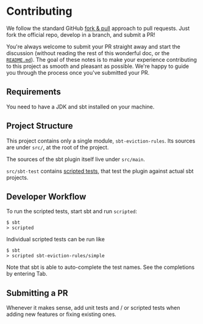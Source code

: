 # Contributing


We follow the standard GitHub [fork & pull](https://help.github.com/articles/using-pull-requests/#fork--pull) approach to pull requests. Just fork the official repo, develop in a branch, and submit a PR!

You're always welcome to submit your PR straight away and start the discussion (without reading the rest of this wonderful doc, or the [`README.md`](README.md)). The goal of these notes is to make your experience contributing to this project as smooth and pleasant as possible. We're happy to guide you through the process once you've submitted your PR.

## Requirements

You need to have a JDK and sbt installed on your machine.

## Project Structure

This project contains only a single module, `sbt-eviction-rules`. Its
sources are under `src/`, at the root of the project.

The sources of the sbt plugin itself live under `src/main`.

`src/sbt-test` contains [scripted tests](https://www.scala-sbt.org/1.x/docs/Testing-sbt-plugins.html), that test the plugin against actual sbt projects.

## Developer Workflow

To run the scripted tests, start sbt and run `scripted`:
```text
$ sbt
> scripted
```

Individual scripted tests can be run like
```text
$ sbt
> scripted sbt-eviction-rules/simple
```
Note that sbt is able to auto-complete the test names. See the completions by entering Tab.

## Submitting a PR

Whenever it makes sense, add unit tests and / or scripted tests when adding
new features or fixing existing ones.
